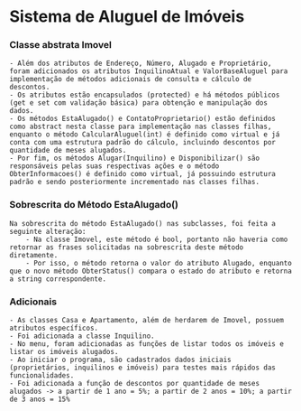# Sistema de Aluguel de Imóveis

### Classe abstrata Imovel
    - Além dos atributos de Endereço, Número, Alugado e Proprietário, foram adicionados os atributos InquilinoAtual e ValorBaseAluguel para implementação de métodos adicionais de consulta e cálculo de descontos.
    - Os atributos estão encapsulados (protected) e há métodos públicos (get e set com validação básica) para obtenção e manipulação dos dados.
    - Os métodos EstaAlugado() e ContatoProprietario() estão definidos como abstract nesta classe para implementação nas classes filhas, enquanto o método CalcularAluguel(int) é definido como virtual e já conta com uma estrutura padrão do cálculo, incluindo descontos por quantidade de meses alugados.
    - Por fim, os métodos Alugar(Inquilino) e Disponibilizar() são responsáveis pelas suas respectivas ações e o método ObterInformacoes() é definido como virtual, já possuindo estrutura padrão e sendo posteriormente incrementado nas classes filhas.


### Sobrescrita do Método EstaAlugado()
    Na sobrescrita do método EstaAlugado() nas subclasses, foi feita a seguinte alteração:
        - Na classe Imovel, este método é bool, portanto não haveria como retornar as frases solicitadas na sobrescrita deste método diretamente.
        - Por isso, o método retorna o valor do atributo Alugado, enquanto que o novo método ObterStatus() compara o estado do atributo e retorna a string correspondente.

### Adicionais

    - As classes Casa e Apartamento, além de herdarem de Imovel, possuem atributos específicos.
    - Foi adicionada a classe Inquilino.
    - No menu, foram adicionadas as funções de listar todos os imóveis e listar os imóveis alugados.
    - Ao iniciar o programa, são cadastrados dados iniciais (proprietários, inquilinos e imóveis) para testes mais rápidos das funcionalidades.
    - Foi adicionada a função de descontos por quantidade de meses alugados -> a partir de 1 ano = 5%; a partir de 2 anos = 10%; a partir de 3 anos = 15%
